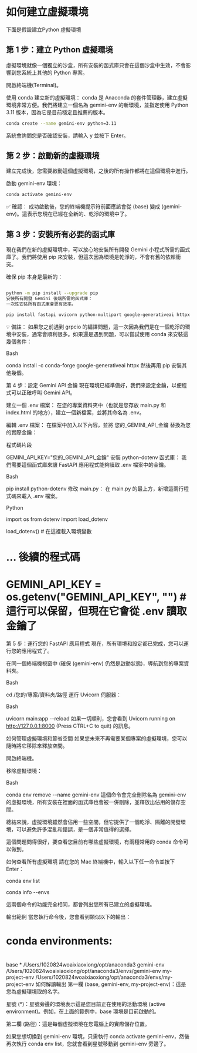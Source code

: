 
# 如何建立虛擬環境
下面是假設建立Python 虛擬環境
## 第 1 步：建立 Python 虛擬環境
虛擬環境就像一個獨立的沙盒，所有安裝的函式庫只會在這個沙盒中生效，不會影響到您系統上其他的 Python 專案。

開啟終端機(Terminal)。

使用 conda 建立新的虛擬環境：
conda 是 Anaconda 的套件管理器，建立虛擬環境非常方便。我們將建立一個名為 gemini-env 的新環境，並指定使用 Python 3.11 版本，因為它是目前穩定且推薦的版本。

``` bash
conda create --name gemini-env python=3.11
```
系統會詢問您是否確認安裝，請輸入 y 並按下 Enter。

## 第 2 步：啟動新的虛擬環境
建立完成後，您需要啟動這個虛擬環境，之後的所有操作都將在這個環境中進行。

啟動 gemini-env 環境：

```Bash
conda activate gemini-env
```
✅ 確認： 成功啟動後，您的終端機提示符前面應該會從 (base) 變成 (gemini-env)。這表示您現在已經在全新的、乾淨的環境中了。

## 第 3 步：安裝所有必要的函式庫
現在我們在新的虛擬環境中，可以放心地安裝所有開發 Gemini 小程式所需的函式庫了。我們將使用 pip 來安裝，但這次因為環境是乾淨的，不會有舊的依賴衝突。

確保 pip 本身是最新的：

```Bash

python -m pip install --upgrade pip
安裝所有開發 Gemini 後端所需的函式庫：
一次性安裝所有函式庫會更有效率。
```
```Bash
pip install fastapi uvicorn python-multipart google-generativeai httpx
```
💡 備註： 如果您之前遇到 grpcio 的編譯問題，這一次因為我們是在一個乾淨的環境中安裝，通常會順利很多。如果還是遇到問題，可以嘗試使用 conda 來安裝這幾個套件：

Bash

conda install -c conda-forge google-generativeai httpx
然後再用 pip 安裝其他幾個。

第 4 步：設定 Gemini API 金鑰
現在環境已經準備好，我們來設定金鑰，以便程式可以正確呼叫 Gemini API。

建立一個 .env 檔案：
在您的專案資料夾中（也就是您存放 main.py 和 index.html 的地方），建立一個新檔案，並將其命名為 .env。

編輯 .env 檔案：
在檔案中加入以下內容，並將 您的_GEMINI_API_金鑰 替換為您的實際金鑰：

程式碼片段

GEMINI_API_KEY="您的_GEMINI_API_金鑰"
安裝 python-dotenv 函式庫：
我們需要這個函式庫來讓 FastAPI 應用程式能夠讀取 .env 檔案中的金鑰。

Bash

pip install python-dotenv
修改 main.py：
在 main.py 的最上方，新增這兩行程式碼來載入 .env 檔案。

Python

import os
from dotenv import load_dotenv

load_dotenv() # 在這裡載入環境變數

# ... 後續的程式碼
# GEMINI_API_KEY = os.getenv("GEMINI_API_KEY", "") # 這行可以保留，但現在它會從 .env 讀取金鑰了
第 5 步：運行您的 FastAPI 應用程式
現在，所有環境和設定都已完成，您可以運行您的應用程式了。

在同一個終端機視窗中 (確保 (gemini-env) 仍然是啟動狀態)，導航到您的專案資料夾。

Bash

cd /您的/專案/資料夾/路徑
運行 Uvicorn 伺服器：

Bash

uvicorn main:app --reload
如果一切順利，您會看到 Uvicorn running on http://127.0.0.1:8000 (Press CTRL+C to quit) 的訊息。

如何管理虛擬環境和節省空間
如果您未來不再需要某個專案的虛擬環境，您可以隨時將它移除來釋放空間。

開啟終端機。

移除虛擬環境：

Bash

conda env remove --name gemini-env
這個命令會完全刪除名為 gemini-env 的虛擬環境，所有安裝在裡面的函式庫也會被一併刪除，並釋放出佔用的儲存空間。

總結來說，虛擬環境雖然會佔用一些空間，但它提供了一個乾淨、隔離的開發環境，可以避免許多混亂和錯誤，是一個非常值得的選擇。


這個問題問得很好，要查看您目前有哪些虛擬環境，有兩種常用的 conda 命令可以做到。

如何查看所有虛擬環境
請在您的 Mac 終端機中，輸入以下任一命令並按下 Enter：

conda env list

conda info --envs

這兩個命令的功能完全相同，都會列出您所有已建立的虛擬環境。

輸出範例
當您執行命令後，您會看到類似以下的輸出：

# conda environments:
#
base                  * /Users/1020824woaixiaoxiong/opt/anaconda3
gemini-env               /Users/1020824woaixiaoxiong/opt/anaconda3/envs/gemini-env
my-project-env           /Users/1020824woaixiaoxiong/opt/anaconda3/envs/my-project-env
如何解讀輸出
第一欄 (base, gemini-env, my-project-env)：這是您為虛擬環境取的名字。

星號 (*)：星號旁邊的環境表示這是您目前正在使用的活動環境 (active environment)。例如，在上面的範例中，base 環境是目前啟動的。

第二欄 (路徑)：這是每個虛擬環境在您電腦上的實際儲存位置。

如果您想切換到 gemini-env 環境，只需執行 conda activate gemini-env，然後再次執行 conda env list，您就會看到星號移動到 gemini-env 旁邊了。
